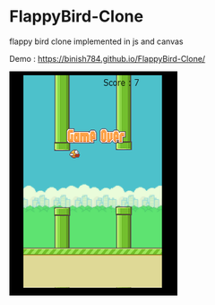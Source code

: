 # FlappyBird-Clone
flappy bird clone implemented in js and canvas


Demo : https://binish784.github.io/FlappyBird-Clone/

<img src='img/screenshot.png' height=400 width=300>
